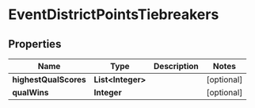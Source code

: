 

# EventDistrictPointsTiebreakers

## Properties

Name | Type | Description | Notes
------------ | ------------- | ------------- | -------------
**highestQualScores** | **List&lt;Integer&gt;** |  |  [optional]
**qualWins** | **Integer** |  |  [optional]



